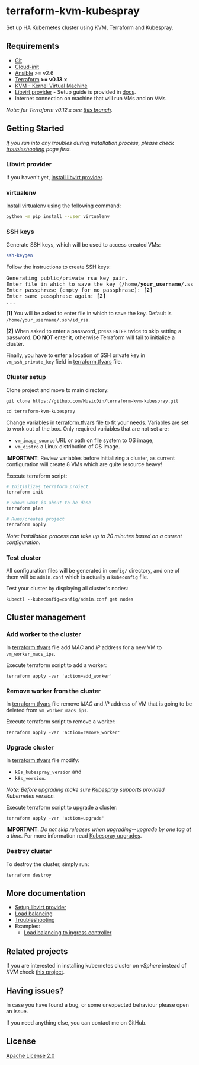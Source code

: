 # terraform-kvm-kubespray
Set up HA Kubernetes cluster using KVM, Terraform and Kubespray.

## Requirements
+ [Git](https://git-scm.com/)
+ [Cloud-init](https://cloudinit.readthedocs.io/)
+ [Ansible](https://www.ansible.com/) >= v2.6
+ [Terraform](https://www.terraform.io/) **>= v0.13.x**
+ [KVM - Kernel Virtual Machine](https://www.linux-kvm.org/)
+ [Libvirt provider](https://github.com/dmacvicar/terraform-provider-libvirt) - Setup guide is provided in [docs](./docs/libvirt-provider-setup.md).
+ Internet connection on machine that will run VMs and on VMs

*Note: for Terraform v0.12.x see [this branch](https://github.com/MusicDin/terraform-kvm-kubespray/tree/terraform-0.12).*


## Getting Started

*If you run into any troubles during installation process, please check [troubleshooting](docs/troubleshooting.md) page first.*

### Libvirt provider

If you haven't yet, [install libvirt provider](docs/libvirt-provider-setup.md).

### virtualenv

Install [virtualenv](https://virtualenv.pypa.io/en/latest/index.html) using the following command:
```bash
python -m pip install --user virtualenv
```

### SSH keys

Generate SSH keys, which will be used to access created VMs:
```bash
ssh-keygen
```

Follow the instructions to create SSH keys:
<pre>
Generating public/private rsa key pair.
Enter file in which to save the key (/home/<b>your_username</b>/.ssh/id_rsa): <b>[1]</b>
Enter passphrase (empty for no passphrase): <b>[2]</b>
Enter same passphrase again: <b>[2]</b>
...
</pre>

**[1]** You will be asked to enter file in which to save the key. Default is `/home/your_username/.ssh/id_rsa`.

**[2]** When asked to enter a password, press `ENTER` twice to skip setting a password.
**DO NOT** enter it, otherwise Terraform will fail to initialize a cluster.

Finally, you have to enter a location of SSH private key in `vm_ssh_private_key` field in [terraform.tfvars](terraform.tfvars) file.


### Cluster setup

Clone project and move to main directory:
```
git clone https://github.com/MusicDin/terraform-kvm-kubespray.git

cd terraform-kvm-kubespray
```

Change variables in [terraform.tfvars](terraform.tfvars) file to fit your needs.
Variables are set to work out of the box.
Only required variables that are not set are:
+ `vm_image_source` URL or path on file system to OS image,
+ `vm_distro` a Linux distribution of OS image.

**IMPORTANT:** Review variables before initializing a cluster, as current configuration will create 8 VMs which are quite resource heavy!

Execute terraform script:
```bash
# Initializes terraform project
terraform init

# Shows what is about to be done
terraform plan

# Runs/creates project
terraform apply
```

*Note: Installation process can take up to 20 minutes based on a current configuration.*

### Test cluster

All configuration files will be generated in `config/` directory,
and one of them will be `admin.conf` which is actually a `kubeconfig` file.

Test your cluster by displaying all cluster's nodes:
```
kubectl --kubeconfig=config/admin.conf get nodes
```

## Cluster management

### Add worker to the cluster

In [terraform.tfvars](./terraform.tfvars) file add *MAC* and *IP* address for a new VM to `vm_worker_macs_ips`.

Execute terraform script to add a worker:
```
terraform apply -var 'action=add_worker'
```

### Remove worker from the cluster

In [terraform.tfvars](./terraform.tfvars) file remove *MAC* and *IP* address of VM that is going to be deleted from `vm_worker_macs_ips`.

Execute terraform script to remove a worker:
```
terraform apply -var 'action=remove_worker'
```
### Upgrade cluster

In [terraform.tfvars](./terraform.tfvars) file modify:
  + `k8s_kubespray_version` and
  + `k8s_version`.

*Note: Before upgrading make sure [Kubespray](https://github.com/kubernetes-sigs/kubespray#supported-components) supports provided Kubernetes version.*

Execute terraform script to upgrade a cluster:
```
terraform apply -var 'action=upgrade'
```

**IMPORTANT**: *Do not skip releases when upgrading--upgrade by one tag at a time.* For more information read [Kubespray upgrades](https://github.com/kubernetes-sigs/kubespray/blob/master/docs/upgrades.md).

### Destroy cluster

To destroy the cluster, simply run:
```
terraform destroy
```

## More documentation
+ [Setup libvirt provider](docs/libvirt-provider-setup.md)
+ [Load balancing](docs/load-balancer.md)
+ [Troubleshooting](docs/troubleshooting.md)
+ Examples:
    - [Load balancing to ingress controller](docs/examples/lb-and-ingress-controller.md)


## Related projects

If you are interested in installing kubernetes cluster on *vSphere* instead of *KVM* check [this project](https://github.com/sguyennet/terraform-vsphere-kubespray).

## Having issues?

In case you have found a bug, or some unexpected behaviour please open an issue.

If you need anything else, you can contact me on GitHub.

## License

[Apache License 2.0](./LICENSE)
